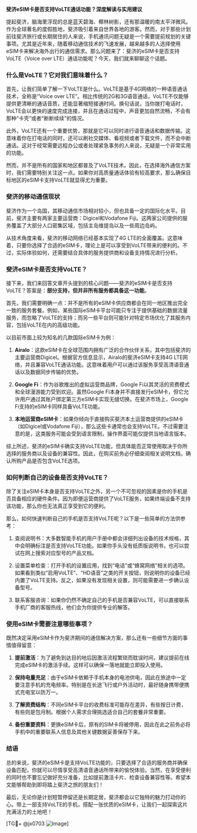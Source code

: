 **斐济eSIM卡是否支持VoLTE通话功能？深度解读与实用建议**

提起斐济，脑海里浮现的总是蓝天碧海、椰林树影，还有那温暖的南太平洋微风。作为全球著名的度假胜地，斐济吸引着来自世界各地的游客。然而，对于那些计划前往斐济旅行或长期居住的人来说，手机通讯问题无疑是一个需要提前规划的关键事项。尤其是近年来，随着移动通信技术的飞速发展，越来越多的人选择使用eSIM卡来解决海外出行的通信需求。那么问题来了：斐济的eSIM卡是否支持VoLTE（Voice over LTE）通话功能呢？今天，我们就来聊聊这个话题。

### 什么是VoLTE？它对我们意味着什么？

首先，让我们简单了解一下VoLTE是什么。VoLTE是基于4G网络的一种语音通话技术，全称是“Voice over LTE”。相比传统的2G和3G语音通话，VoLTE不仅能够提供更清晰的通话音质，还能显著缩短接通时间。换句话说，当你拨打电话时，VoLTE会以更快的速度完成连接，并且在通话过程中，声音更加自然流畅，不会有那种“卡壳”或者“断断续续”的情况。

此外，VoLTE还有一个重要优势，那就是它可以同时进行语音通话和数据传输。这意味着你在打电话的同时，还可以刷社交媒体、看视频或者下载文件，而不会中断通话。这对于经常需要远程办公或者处理紧急事务的人来说，无疑是一个非常实用的功能。

然而，并不是所有的国家和地区都普及了VoLTE技术。因此，在选择海外通信方案时，我们需要特别关注这一点。如果你对高质量通话体验有较高要求，那么确保目标地区的eSIM卡支持VoLTE就显得尤为重要。

### 斐济的移动通信现状

斐济作为一个岛国，其移动通信市场相对较小，但也具备一定的国际化水平。目前，斐济主要有两家主要运营商：Digicel和Vodafone Fiji。这两家公司提供的服务覆盖了大部分人口密集区域，包括主岛维提岛以及一些周边岛屿。

从技术角度来看，斐济的移动网络已经基本实现了4G LTE的全面覆盖。这意味着，只要你选择了合适的eSIM卡，理论上是可以享受到VoLTE带来的便利的。不过，实际体验如何，还需要结合具体的服务提供商和设备支持情况进行分析。

### 斐济eSIM卡是否支持VoLTE？

接下来，我们来回答文章开头提到的核心问题——斐济的eSIM卡是否支持VoLTE？答案是：**部分支持，但并非所有服务都具备这一功能**。

首先，我们需要明确一点：并不是所有的eSIM卡供应商都会在同一地区推出完全一致的服务套餐。例如，某些国际eSIM卡平台可能只专注于提供基础的数据流量服务，而忽略了VoLTE的支持；而另一些平台则可能针对特定市场优化了其服务内容，包括VoLTE在内的高级功能。

以目前市面上较为知名的几款国际eSIM卡为例：

1. **Airalo**：这款eSIM卡在全球范围内拥有广泛的合作伙伴关系，其中包括斐济的主要运营商Digicel。根据官方信息显示，Airalo的斐济eSIM卡支持4G LTE网络，并且兼容VoLTE通话功能。这意味着用户可以通过该服务享受高清语音通话以及数据同步传输的优势。
   
2. **Google Fi**：作为谷歌推出的虚拟运营商品牌，Google Fi以其灵活的资费模式和全球漫游能力受到欢迎。虽然Google Fi本身并不直接发行eSIM卡，但它允许用户通过其账户绑定第三方eSIM卡实现无缝切换。在斐济市场上，Google Fi支持的eSIM卡同样具备VoLTE功能。

3. **本地运营商eSIM卡**：如果你倾向于直接购买斐济本土运营商提供的eSIM卡（如Digicel或Vodafone Fiji），那么这些卡通常也会支持VoLTE。不过需要注意的是，这类服务可能会受到语言限制，操作界面可能仅提供当地语言版本。

综上所述，斐济的eSIM卡确实支持VoLTE功能，但具体能否正常使用取决于你所选择的服务商以及设备的兼容性。因此，在购买前务必仔细查阅相关说明文档，确认所购产品是否包含VoLTE选项。

### 如何判断自己的设备是否支持VoLTE？

除了关注eSIM卡本身是否支持VoLTE之外，另一个不可忽视的因素是你的手机是否具备相应的硬件条件。因为即便运营商提供了VoLTE服务，如果终端设备不支持该功能，那么你也无法真正享受到它的便利。

那么，如何快速判断自己的手机是否支持VoLTE呢？以下是一些简单的方法供参考：

1. 查阅说明书：大多数智能手机的用户手册中都会详细列出设备的技术规格，其中会明确标注是否支持VoLTE功能。如果你手头没有纸质版说明书，也可以尝试在网上搜索对应型号的产品文档。

2. 设置菜单检查：打开手机的设置应用，找到“电话”或“蜂窝网络”相关的选项。如果看到类似“启用VoLTE”、“HD语音”之类的开关按钮，则说明你的设备已经内置了VoLTE支持。反之，如果没有发现相关设置，则可能需要进一步确认设备型号。

3. 联系客服咨询：如果你仍然不确定自己的手机是否兼容VoLTE，可以直接联系手机厂商的客服热线，他们会为你提供专业的解答。

### 使用eSIM卡需要注意哪些事项？

既然决定采用eSIM卡作为斐济期间的通信解决方案，那么还有一些细节方面的事情值得留意：

1. **提前激活**：为了避免到达目的地后因激活流程繁琐而耽误时间，建议提前在线完成eSIM卡的激活手续。这样可以确保一落地就能立即投入使用。

2. **保持电量充足**：由于eSIM卡依赖于手机本身的电池供电，因此在旅途中一定要注意手机的充电频率。特别是在长途飞行或户外活动时，最好随身携带便携式充电宝以防万一。

3. **了解资费结构**：不同eSIM卡平台的收费标准可能存在差异，有些按日计费，有些则是包月制。根据个人需求合理挑选适合自己的套餐非常重要。

4. **备份重要资料**：更换eSIM卡后，原有的SIM卡将被停用，因此在此之前务必将手机中的重要联系人信息及其他关键数据妥善保存下来。

### 结语

总的来说，斐济的eSIM卡是支持VoLTE功能的，只要选择了合适的服务商并确保设备匹配，你就可以尽情享受高清语音通话所带来的愉悦体验。当然，在享受便利的同时也不要忘记做好充分准备，比如提前激活卡片、检查设备兼容性等。希望本文能够帮助到即将踏上斐济之旅的朋友们！

最后，无论你是计划短暂停留还是长期定居，斐济都会以它独特的魅力打动你的心。带上一部支持VoLTE的手机，搭配一张优质的eSIM卡，让我们一起探索这片充满活力的土地吧！

[TG💪+ @jx0703 ![Image](https://github.com/user-attachments/assets/dbca1d08-cadb-493c-b0ec-ad6f7a83f270)]